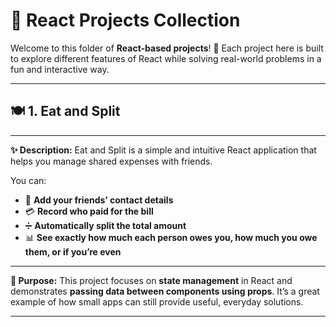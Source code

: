 # 📂 **React Projects Collection**

Welcome to this folder of **React-based projects**! 🎉
Each project here is built to explore different features of React while solving real-world problems in a fun and interactive way.

---

## 🍽️ **1. Eat and Split**

---

**✨ Description:**
Eat and Split is a simple and intuitive React application that helps you manage shared expenses with friends.

You can:

* 👥 **Add your friends’ contact details**
* 💳 **Record who paid for the bill**
* ➗ **Automatically split the total amount**
* 📊 **See exactly how much each person owes you, how much you owe them, or if you’re even**

---

**🎯 Purpose:**
This project focuses on **state management** in React and demonstrates **passing data between components using props**.
It’s a great example of how small apps can still provide useful, everyday solutions.

---

